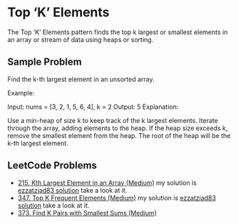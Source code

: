 # Top ‘K’ Elements
The Top ‘K’ Elements pattern finds the top k largest or smallest elements in an array or stream of data using heaps or sorting.

## Sample Problem
Find the k-th largest element in an unsorted array.

Example:

Input: nums = [3, 2, 1, 5, 6, 4], k = 2
Output: 5
Explanation:

Use a min-heap of size k to keep track of the k largest elements.
Iterate through the array, adding elements to the heap.
If the heap size exceeds k, remove the smallest element from the heap.
The root of the heap will be the k-th largest element.

## LeetCode Problems
- [215. Kth Largest Element in an Array (Medium)](https://leetcode.com/problems/kth-largest-element-in-an-array/)
my solution is [ezzatziad83 solution](https://leetcode.com/problems/kth-largest-element-in-an-array/solutions/6523619/java-solution-by-ezzatziad83-5wsb) take a look at it.
- [347. Top K Frequent Elements (Medium)](https://leetcode.com/problems/top-k-frequent-elements/)
my solution is [ezzatziad83 solution](https://leetcode.com/problems/top-k-frequent-elements/solutions/6523639/java-solution-by-ezzatziad83-qwyr) take a look at it.
- [373. Find K Pairs with Smallest Sums (Medium)](https://leetcode.com/problems/find-k-pairs-with-smallest-sums/)
